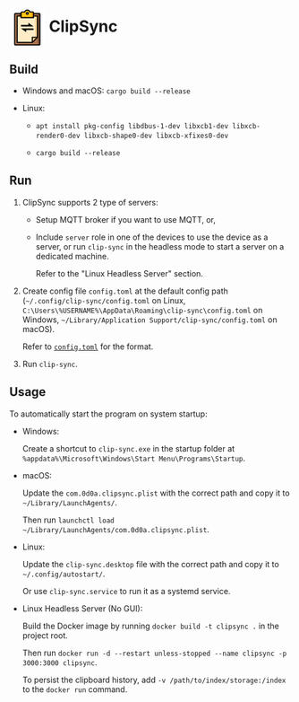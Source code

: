 #  <img src="./icons/app-icon.png" width = "64" height = "64" align=center /> ClipSync

## Build

* Windows and macOS: `cargo build --release`
* Linux:

  * `apt install pkg-config libdbus-1-dev libxcb1-dev libxcb-render0-dev libxcb-shape0-dev libxcb-xfixes0-dev`

  * `cargo build --release`

## Run

1. ClipSync supports 2 type of servers:

    * Setup MQTT broker if you want to use MQTT, or,

    * Include `server` role in one of the devices to use the device as a server, or run `clip-sync` in the headless mode to start a server on a dedicated machine.

        Refer to the "Linux Headless Server" section.

2. Create config file `config.toml` at the default config path (`~/.config/clip-sync/config.toml` on Linux, `C:\Users\%USERNAME%\AppData\Roaming\clip-sync\config.toml` on Windows, `~/Library/Application Support/clip-sync/config.toml` on macOS).

    Refer to [`config.toml`](./config.toml) for the format.

3. Run `clip-sync`.

## Usage

To automatically start the program on system startup:

* Windows:

    Create a shortcut to `clip-sync.exe` in the startup folder at `%appdata%\Microsoft\Windows\Start Menu\Programs\Startup`.

* macOS:

    Update the `com.0d0a.clipsync.plist` with the correct path and copy it to `~/Library/LaunchAgents/`.

    Then run `launchctl load ~/Library/LaunchAgents/com.0d0a.clipsync.plist`.

* Linux:

    Update the `clip-sync.desktop` file with the correct path and copy it to `~/.config/autostart/`.

    Or use `clip-sync.service` to run it as a systemd service.

* Linux Headless Server (No GUI):

    Build the Docker image by running `docker build -t clipsync .` in the project root.

    Then run `docker run -d --restart unless-stopped --name clipsync -p 3000:3000 clipsync`.

    To persist the clipboard history, add `-v /path/to/index/storage:/index` to the `docker run` command.
